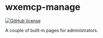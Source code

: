 # wxemcp-manage

[![GitHub license](https://img.shields.io/badge/license-MIT-blue.svg)](https://github.com/luhaopeng/wxemcp-manage/blob/master/LICENSE)

A couple of built-in pages for administrators.

